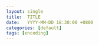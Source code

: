 ```yaml
---
layout: single
title:  TITLE
date:   YYYY-MM-DD 18:30:00 +0800
categories: [default]
tags: [encoding]
---
```

